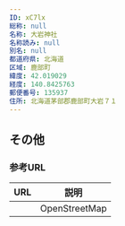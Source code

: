 ```yaml
---
ID: xC7lx
総称: null
名称: 大岩神社
名称読み: null
別名: null
都道府県: 北海道
区域: 鹿部町
緯度: 42.019029
経度: 140.8425763
郵便番号: 135937
住所: 北海道茅部郡鹿部町大岩７１
---
```


## その他

### 参考URL

| URL | 説明          |
| --- | ------------- |
|     | OpenStreetMap |
